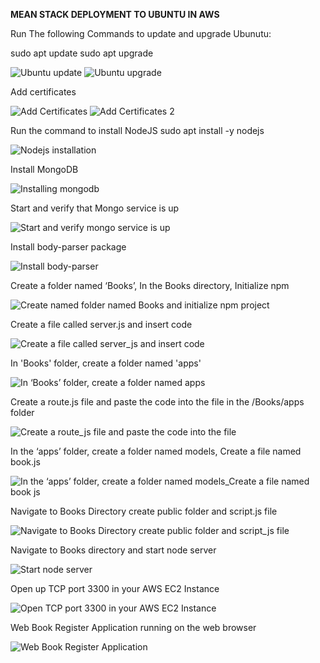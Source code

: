 **MEAN STACK DEPLOYMENT TO UBUNTU IN AWS**

Run The following Commands to update and upgrade Ubunutu:

sudo apt update
sudo apt upgrade

![Ubuntu update](https://user-images.githubusercontent.com/10085348/156920155-b3cb1225-d951-4b3a-bd54-42c9d0f89682.png)
![Ubuntu upgrade](https://user-images.githubusercontent.com/10085348/156920156-e169d67a-6d75-400f-a07e-7c20d0c03780.png)

Add certificates

![Add Certificates](https://user-images.githubusercontent.com/10085348/156920216-970951c0-888d-416a-9838-4c1a9764ea02.png)
![Add Certificates 2](https://user-images.githubusercontent.com/10085348/156920219-53036ac7-17d7-44c3-818e-a3370da45b9c.png)


Run the command to install NodeJS
sudo apt install -y nodejs

![Nodejs installation](https://user-images.githubusercontent.com/10085348/156920300-2765b473-78f0-46dc-bbe1-a6c1845f0c17.png)

Install MongoDB

![Installing mongodb](https://user-images.githubusercontent.com/10085348/156920396-5fc2f505-fb6e-4cfe-9b2d-55f14234350b.png)

Start and verify that Mongo service is up

![Start and verify mongo service is up](https://user-images.githubusercontent.com/10085348/156920425-2714a0bd-f728-42d3-bd7d-be826b5b406d.png)


Install body-parser package

![Install body-parser](https://user-images.githubusercontent.com/10085348/156920487-1db4a6a2-d216-4e5a-bdb5-3cdc39c2ce9e.png)

Create a folder named ‘Books’, In the Books directory, Initialize npm 

![Create named folder named Books and initialize npm project](https://user-images.githubusercontent.com/10085348/156920521-000325ff-aa82-4499-8a0f-07a71eb106b0.png)

Create a file called server.js and insert code

![Create a file called server_js and insert code](https://user-images.githubusercontent.com/10085348/156920645-8e68548e-d69c-4a99-8c57-161dec2964de.png)

In 'Books' folder, create a folder named 'apps'

![In ‘Books’ folder, create a folder named apps](https://user-images.githubusercontent.com/10085348/156920807-bfb5a9a3-845b-4552-ad91-9f9d571ec392.png)

Create a route.js file and paste the code into the file in the /Books/apps folder

![Create a route_js file and paste the code into the file](https://user-images.githubusercontent.com/10085348/156920902-5da80974-bd85-41c3-b600-24778bc3d1cb.png)

In the ‘apps’ folder, create a folder named models, Create a file named book.js

![In the ‘apps’ folder, create a folder named models_Create a file named book js](https://user-images.githubusercontent.com/10085348/156920947-1c428903-8d5b-4221-ae13-0a6cf3739c48.png)

Navigate to Books Directory create public folder and script.js file

![Navigate to Books Directory create public folder and script_js file](https://user-images.githubusercontent.com/10085348/156921040-8d4345f2-dfd3-46e6-a2b1-7e74e77ee379.png)

Navigate to Books directory and start node server

![Start node server](https://user-images.githubusercontent.com/10085348/156921155-25e53213-ee0c-4483-83f3-50d31aac306d.png)

Open up TCP port 3300 in your AWS EC2 Instance

![Open TCP port 3300 in your AWS EC2 Instance](https://user-images.githubusercontent.com/10085348/156921208-2c5cb0b0-d5ad-467d-95ca-4b612bb376b8.png)

Web Book Register Application running on the web browser

![Web Book Register Application](https://user-images.githubusercontent.com/10085348/156921227-6fe10f5e-bce2-48af-b45c-0109e1b9afc5.png)
